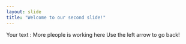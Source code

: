```yaml
---
layout: slide
title: "Welcome to our second slide!"
---
```

Your text : More pleople is working here
Use the left arrow to go back!
